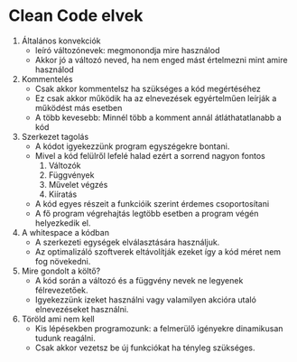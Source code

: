 # Clean Code elvek
1. Általános konvekciók 
    * leíró változónevek: megmonondja mire használod
    * Akkor jó a változó neved, ha nem enged mást értelmezni mint amire használod
2. Kommentelés
    * Csak akkor kommentelsz ha szükséges a kód megértéséhez
    * Ez csak akkor működik ha az elnevezések egyértelműen leírják a működést más esetben
    * A több kevesebb: Minnél több a komment annál átláthatatlanabb a kód
3. Szerkezet tagolás
    * A kódot igyekezzünk program egyszégekre bontani.
    * Mivel a kód felülről lefelé halad ezért a sorrend nagyon fontos
        1. Változók
        2. Függvények
        3. Művelet végzés
        4. Kiíratás
    * A kód egyes részeit a funkcióik szerint érdemes csoportosítani
    * A fő program végrehajtás legtöbb esetben a program végén helyezkedik el.
4. A whitespace a kódban
    * A szerkezeti egységek elválasztására használjuk.
    * Az optimalizáló szoftverek eltávolítják ezeket így a kód méret nem fog növekedni.
5. Mire gondolt a költő?
    * A kód során a változó és a függvény nevek ne legyenek félrevezetőek.
    * Igyekezzünk izeket használni vagy valamilyen akcióra utaló elnevezéseket használni.
6. Töröld ami nem kell
    * Kis lépésekben programozunk: a felmerülő igényekre dinamikusan tudunk reagálni.
    * Csak akkor vezetsz be új funkciókat ha tényleg szükséges.